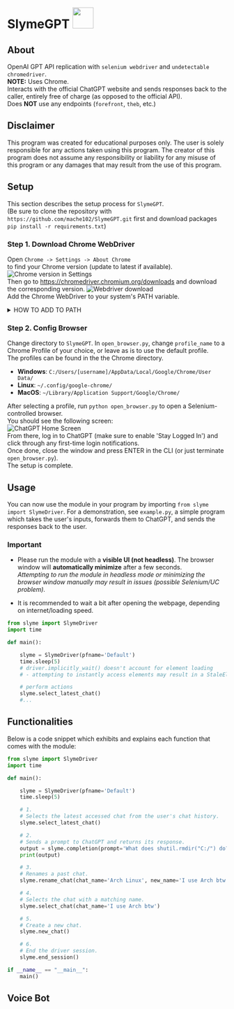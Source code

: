 # SlymeGPT <img src="assets/slyme.png" width="48" height="48">
## About
OpenAI GPT API replication with `selenium webdriver` and `undetectable chromedriver`.  
**NOTE:** Uses Chrome.  
Interacts with the official ChatGPT website and sends responses back to the caller, entirely free of charge (as opposed to the official API).  
Does **NOT** use any endpoints (`forefront`, `theb`, etc.)

## Disclaimer
This program was created for educational purposes only. The user is solely responsible for any actions taken using this program. The creator of this program does not assume any responsibility or liability for any misuse of this program or any damages that may result from the use of this program.

## Setup
This section describes the setup process for `SlymeGPT`.  
(Be sure to clone the repository with `https://github.com/mache102/SlymeGPT.git` first and download packages `pip install -r requirements.txt`)
### Step 1. Download Chrome WebDriver
Open `Chrome -> Settings -> About Chrome`  
to find your Chrome version (update to latest if available).  
![Chrome version in Settings](assets/step1_chrome_ver.png)  
Then go to https://chromedriver.chromium.org/downloads and download the corresponding version.
![Webdriver download](assets/step1_webdriver_dl.png)  
Add the Chrome WebDriver to your system's PATH variable.
<details>
    <summary>HOW TO ADD TO PATH</summary>
  
    1. Move the downloaded Chrome WebDriver executable to a folder of your choice.
    2. Open your computer's "System Properties" settings.
    3. Click on the "Advanced" tab and then click on the "Environment Variables" button.
    4. Under "System Variables", find the "Path" variable and click "Edit".
    5. Click "New" and add the folder path where the Chrome WebDriver executable is located.
    6. Click "OK" on all open windows to save the changes.
</details>

### Step 2. Config Browser
Change directory to `SlymeGPT`.
In `open_browser.py`, change `profile_name` to a Chrome Profile of your choice, or leave as is to use the default profile.  
The profiles can be found in the the Chrome directory.  
- **Windows**: `C:/Users/[username]/AppData/Local/Google/Chrome/User Data/`  
- **Linux**: `~/.config/google-chrome/`  
- **MacOS**: `~/Library/Application Support/Google/Chrome/`  

After selecting a profile, run `python open_browser.py` to open a Selenium-controlled browser.  
You should see the following screen:  
![ChatGPT Home Screen](assets/step2_chatgpt_login.png)  
From there, log in to ChatGPT (make sure to enable 'Stay Logged In') and click through any first-time login notifications.  
Once done, close the window and press ENTER in the CLI (or just terminate `open_browser.py`).  
The setup is complete.  

## Usage
You can now use the module in your program by importing `from slyme import SlymeDriver`.
For a demonstration, see `example.py`, a simple program which takes the user's inputs, forwards them to ChatGPT, and sends the responses back to the user.

### Important
- Please run the module with a **visible UI (not headless)**. The browser window will **automatically minimize** after a few seconds.  
*Attempting to run the module in headless mode or minimizing the browser window manually may result in issues (possible Selenium/UC problem).*

- It is recommended to wait a bit after opening the webpage, depending on internet/loading speed.
```python
from slyme import SlymeDriver
import time

def main():

    slyme = SlymeDriver(pfname='Default')
    time.sleep(5) 
    # driver.implicitly_wait() doesn't account for element loading
    # - attempting to instantly access elements may result in a StaleElement error

    # perform actions
    slyme.select_latest_chat()
    #...
```

## Functionalities
Below is a code snippet which exhibits and explains each function that comes with the module:
```python
from slyme import SlymeDriver
import time

def main():

    slyme = SlymeDriver(pfname='Default')
    time.sleep(5)

    # 1.
    # Selects the latest accessed chat from the user's chat history. 
    slyme.select_latest_chat()

    # 2.
    # Sends a prompt to ChatGPT and returns its response.
    output = slyme.completion(prompt='What does shutil.rmdir("C:/") do?')
    print(output)

    # 3.
    # Renames a past chat.
    slyme.rename_chat(chat_name='Arch Linux', new_name='I use Arch btw')

    # 4.
    # Selects the chat with a matching name.
    slyme.select_chat(chat_name='I use Arch btw')

    # 5.
    # Create a new chat.
    slyme.new_chat()

    # 6. 
    # End the driver session.
    slyme.end_session()

if __name__ == "__main__":
    main()
```
## Voice Bot

